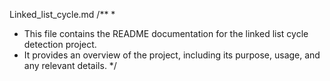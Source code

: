 Linked_list_cycle.md
/**
 *
 * This file contains the README documentation for the linked list cycle detection project.
 * It provides an overview of the project, including its purpose, usage, and any relevant details.
 */
